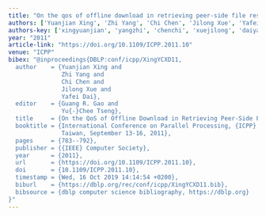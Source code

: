 ```yaml
---
title: "On the qos of offline download in retrieving peer-side file resource"
authors: ['Yuanjian Xing', 'Zhi Yang', 'Chi Chen', 'Jilong Xue', 'Yafei Dai']
authors-key: ['xingyuanjian', 'yangzhi', 'chenchi', 'xuejilong', 'daiyafei']
year: "2011"
article-link: "https://doi.org/10.1109/ICPP.2011.10"
venue: "ICPP"
bibex: "@inproceedings{DBLP:conf/icpp/XingYCXD11,
  author    = {Yuanjian Xing and
               Zhi Yang and
               Chi Chen and
               Jilong Xue and
               Yafei Dai},
  editor    = {Guang R. Gao and
               Yu{-}Chee Tseng},
  title     = {On the QoS of Offline Download in Retrieving Peer-Side File Resource},
  booktitle = {International Conference on Parallel Processing, {ICPP} 2011, Taipei,
               Taiwan, September 13-16, 2011},
  pages     = {783--792},
  publisher = {{IEEE} Computer Society},
  year      = {2011},
  url       = {https://doi.org/10.1109/ICPP.2011.10},
  doi       = {10.1109/ICPP.2011.10},
  timestamp = {Wed, 16 Oct 2019 14:14:54 +0200},
  biburl    = {https://dblp.org/rec/conf/icpp/XingYCXD11.bib},
  bibsource = {dblp computer science bibliography, https://dblp.org}
}"
---
```

